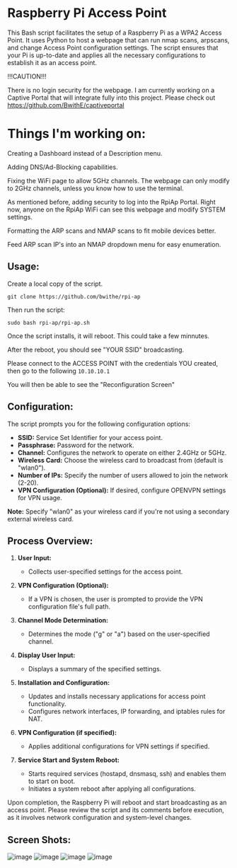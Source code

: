 # Raspberry Pi Access Point

This Bash script facilitates the setup of a Raspberry Pi as a WPA2 Access Point. It uses Python to host a webpage that can run nmap scans, arpscans, and change Access Point configuration settings. The script ensures that your Pi is up-to-date and applies all the necessary configurations to establish it as an access point. 

!!!CAUTION!!!

There is no login security for the webpage. I am currently working on a Captive Portal that will integrate fully into this project. Please check out https://github.com/BwithE/captiveportal

# Things I'm working on:
Creating a Dashboard instead of a Description menu.

Adding DNS/Ad-Blocking capabilities.

Fixing the WiFi page to allow 5GHz channels. The webpage can only modify to 2GHz channels, unless you know how to use the terminal.

As mentioned before, adding security to log into the RpiAp Portal. Right now, anyone on the RpiAp WiFi can see this webpage and modify SYSTEM settings.

Formatting the ARP scans and NMAP scans to fit mobile devices better.

Feed ARP scan IP's into an NMAP dropdown menu for easy enumeration.

## Usage:

Create a local copy of the script.

```git clone https://github.com/bwithe/rpi-ap```

Then run the script:

```sudo bash rpi-ap/rpi-ap.sh``` 

Once the script installs, it will reboot. This could take a few minnutes.

After the reboot, you should see "YOUR SSID" broadcasting.

Please connect to the ACCESS POINT with the credentials YOU created, then go to the following ```10.10.10.1```

You will then be able to see the "Reconfiguration Screen"

## Configuration:

The script prompts you for the following configuration options:

- **SSID:** Service Set Identifier for your access point.
- **Passphrase:** Password for the network.
- **Channel:** Configures the network to operate on either 2.4GHz or 5GHz.
- **Wireless Card:** Choose the wireless card to broadcast from (default is "wlan0").
- **Number of IPs:** Specify the number of users allowed to join the network (2-20).
- **VPN Configuration (Optional):** If desired, configure OPENVPN settings for VPN usage.

**Note:** Specify "wlan0" as your wireless card if you're not using a secondary external wireless card.

## Process Overview:

1. **User Input:**
   - Collects user-specified settings for the access point.

2. **VPN Configuration (Optional):**
   - If a VPN is chosen, the user is prompted to provide the VPN configuration file's full path.

3. **Channel Mode Determination:**
   - Determines the mode ("g" or "a") based on the user-specified channel.

4. **Display User Input:**
   - Displays a summary of the specified settings.

5. **Installation and Configuration:**
   - Updates and installs necessary applications for access point functionality.
   - Configures network interfaces, IP forwarding, and iptables rules for NAT.

6. **VPN Configuration (if specified):**
   - Applies additional configurations for VPN settings if specified.

7. **Service Start and System Reboot:**
   - Starts required services (hostapd, dnsmasq, ssh) and enables them to start on boot.
   - Initiates a system reboot after applying all configurations.

Upon completion, the Raspberry Pi will reboot and start broadcasting as an access point. Please review the script and its comments before execution, as it involves network configuration and system-level changes.

## Screen Shots:

![image](https://github.com/BwithE/rpi-ap/assets/144924113/efe646fd-df70-437d-bd38-6a782b92ecfc)
![image](https://github.com/BwithE/rpi-ap/assets/144924113/3929358e-11a3-49c4-b985-bf7552bb1e3e)
![image](https://github.com/BwithE/rpi-ap/assets/144924113/ff56ec68-d813-401c-9e3d-29743899941c)
![image](https://github.com/BwithE/rpi-ap/assets/144924113/600b113a-f685-4ae4-be60-9e5cae534814)
